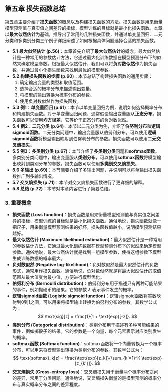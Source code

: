 ## 第五章 损失函数总结

第五章主要介绍了**损失函数**的概念以及构建损失函数的方法。损失函数是用来衡量模型预测值与真实值之间差异的指标，模型训练的目标就是最小化损失函数。本章以**最大似然估计**为基础，推导出了常用的几种损失函数，并通过单变量回归、二元分类和多类别分类三个例子详细阐述了如何根据具体问题选择合适的损失函数。

* **5.1 最大似然估计 (p.56)**：本章首先介绍了**最大似然估计**的概念。最大似然估计是一种常用的参数估计方法，它通过最大化训练数据在模型预测分布下的似然来确定模型参数。根据最大似然估计，我们可以将**负对数似然**作为损失函数，并通过最小化损失函数来找到最优的模型参数。 
* **5.2 构建损失函数的步骤 (p.60)**：本节总结了构建损失函数的通用步骤：  
    1. 确定输出变量的类型和取值范围。
    2. 选择合适的概率分布来描述输出变量。
    3. 将模型的输出转换为概率分布的参数。
    4. 使用负对数似然作为损失函数。
* **5.3 例1：单变量回归 (p.61)**：本节以单变量回归为例，说明如何选择概率分布和构建损失函数。对于单变量回归问题，通常假设输出变量服从**正态分布**。损失函数可以使用**均方误差**，它等价于正态分布的负对数似然。
* **5.4 例2：二元分类 (p.64)**：本节以二元分类为例，介绍了**伯努利分布**和**逻辑sigmoid函数**。二元分类问题中，输出变量服从伯努利分布，可以使用**逻辑sigmoid函数**将模型输出映射到伯努利分布的参数。损失函数可以使用**二元交叉熵损失**。
* **5.5 例3：多类别分类 (p.67)**：本节介绍了**多类别分类**问题和**softmax函数**。多类别分类问题中，输出变量服从**类别分布**，可以使用**softmax函数**将模型输出映射到类别分布的参数。损失函数可以使用**多类别交叉熵损失**。
* **5.6 多输出 (p.69)**：本节简要介绍了多输出问题，并说明可以将单输出损失函数推广到多输出情况。
* **5.7 交叉熵损失 (p.71)**：本节对交叉熵损失函数进行了更详细的解释。
* **5.8 总结 (p.72)**：本节对本章内容进行了简要总结。

### 3. 重要概念

* **损失函数 (Loss function)**：损失函数是用来衡量模型预测值与真实值之间差异的指标，模型训练的目标就是最小化损失函数。通俗地说，损失函数就像一把尺子，用来衡量模型预测结果的好坏，损失函数值越小，说明模型预测结果越好。
* **最大似然估计 (Maximum likelihood estimation)**：最大似然估计是一种常用的参数估计方法，它通过最大化训练数据在模型预测分布下的似然来确定模型参数。通俗地说，最大似然估计就是找到一组模型参数，使得这组参数下模型生成训练数据的概率最大。
* **负对数似然 (Negative log-likelihood)**：负对数似然是最大似然估计的负数形式，通常用作损失函数。通俗地说，负对数似然就是将最大似然估计的取值范围从最大值变为最小值，方便进行模型优化。
* **伯努利分布 (Bernoulli distribution)**：伯努利分布用于描述只有两种可能结果的事件，例如抛硬币的结果。它的参数 $\lambda$ 表示事件发生的概率。
* **逻辑sigmoid函数 (Logistic sigmoid function)**：逻辑sigmoid函数将实数映射到0到1之间，可以用来将模型输出转换为伯努利分布的参数。其数学公式为：
$$
\text{sig}[z] = \frac{1}{1 + \text{exp}[-z]}.
$$
* **类别分布 (Categorical distribution)**：类别分布用于描述有多种可能结果的事件，例如掷骰子的结果。它的参数是一个向量，每个元素表示对应类别发生的概率。
* **softmax函数 (Softmax function)**：softmax函数将一个向量转换为一个概率分布，可以用来将模型输出转换为类别分布的参数。其数学公式为：
$$
\text{softmax}_k[z] = \frac{\text{exp}[z_k]}{\sum_{k'=1}^K \text{exp}[z_{k'}]}.
$$
* **交叉熵损失 (Cross-entropy loss)**：交叉熵损失用于衡量两个概率分布之间的差异，常用于分类问题。通俗地说，交叉熵损失衡量的是模型预测的概率分布与真实概率分布之间的差异程度。
